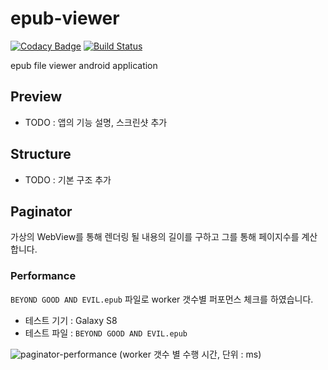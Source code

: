 # epub-viewer
[![Codacy Badge](https://api.codacy.com/project/badge/Grade/c97db62f14704fba823d371f0dc23271)](https://app.codacy.com/app/jspiner/epub-viewer?utm_source=github.com&utm_medium=referral&utm_content=JSpiner/epub-viewer&utm_campaign=Badge_Grade_Settings)
[![Build Status](https://travis-ci.org/JSpiner/epub-viewer.svg?branch=master)](https://travis-ci.org/JSpiner/epub-viewer)

epub file viewer android application

## Preview
- TODO : 앱의 기능 설명, 스크린샷 추가

## Structure
- TODO : 기본 구조 추가

## Paginator
가상의 WebView를 통해 렌더링 될 내용의 길이를 구하고 그를 통해 페이지수를 계산합니다.

### Performance
`BEYOND GOOD AND EVIL.epub` 파일로 worker 갯수별 퍼포먼스 체크를 하였습니다.
- 테스트 기기 : Galaxy S8
- 테스트 파일 : `BEYOND GOOD AND EVIL.epub`

![paginator-performance](./imgs/paginator-performance.png)
(worker 갯수 별 수행 시간, 단위 : ms)